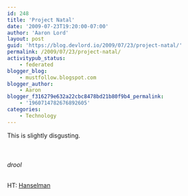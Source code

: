```yaml
---
id: 248
title: 'Project Natal'
date: '2009-07-23T19:20:00-07:00'
author: 'Aaron Lord'
layout: post
guid: 'https://blog.devlord.io/2009/07/23/project-natal/'
permalink: /2009/07/23/project-natal/
activitypub_status:
    - federated
blogger_blog:
    - mustfollow.blogspot.com
blogger_author:
    - Aaron
blogger_f316279e632a22cbc8478bd21b80f9b4_permalink:
    - '1960714782676892605'
categories:
    - Technology
---
```


This is slightly disgusting.<br /><br /><br /><br />*drool*<div><br /></div><div>HT: <a href="http://www.hanselman.com/blog/AccidentalPrescienceAndTheSecretsOfProjectNatal.aspx">Hanselman</a></div><div class="blogger-post-footer"></div>